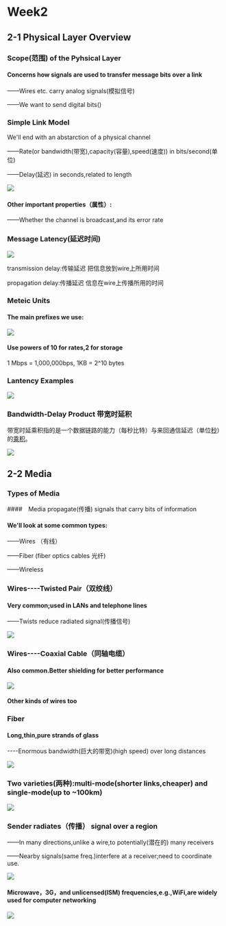 # Week2

## 2-1 Physical Layer Overview

### Scope(范围) of the Pyhsical Layer

#### Concerns how signals are used to transfer message bits over a link

——Wires etc. carry analog signals(模拟信号)

——We want to send digital bits()



### Simple Link Model

We'll end with an abstarction of a physical channel

——Rate(or bandwidth(带宽),capacity(容量),speed(速度)) in bits/second(单位)

——Delay(延迟) in seconds,related to length

![](https://raw.githubusercontent.com/alstonzero/computer-network/master/week2/pic/2-1_02.png)

#### Other important properties（属性）:

——Whether the channel is broadcast,and its error rate

### Message Latency(延迟时间)

![](https://raw.githubusercontent.com/alstonzero/computer-network/master/week2/pic/2-1_03.png)

transmission delay:传输延迟 把信息放到wire上所用时间

propagation delay:传播延迟 信息在wire上传播所用的时间

### Meteic Units

#### The main prefixes we use:

![](https://raw.githubusercontent.com/alstonzero/computer-network/master/week2/pic/2-1_04.png)

#### Use powers of 10 for rates,2 for storage

1 Mbps = 1,000,000bps, 1KB = 2^10 bytes



### Lantency Examples

![](https://raw.githubusercontent.com/alstonzero/computer-network/master/week2/pic/2-1_05.png)

### Bandwidth-Delay Product 带宽时延积

带宽时延乘积指的是一个数据链路的能力（每秒比特）与来回通信延迟（单位[秒](https://baike.baidu.com/item/秒)）的[乘积](https://baike.baidu.com/item/乘积)。

![](https://raw.githubusercontent.com/alstonzero/computer-network/master/week2/pic/2-1_06.png)

## 2-2 Media

### Types of Media

####　Media propagate(传播) signals that carry bits of information

#### We'll look at some common types:

——Wires （有线）

——Fiber (fiber optics cables 光纤)

——Wireless

### Wires----Twisted Pair（双绞线）

#### Very common;used in LANs and telephone lines

——Twists reduce radiated signal(传播信号)

![](https://raw.githubusercontent.com/alstonzero/computer-network/master/week2/pic/2-2_01.png)



### Wires----Coaxial Cable（同轴电缆）

#### Also common.Better shielding for better performance

![](https://raw.githubusercontent.com/alstonzero/computer-network/master/week2/pic/2-2_02.png)



#### Other kinds of wires too

### Fiber

#### Long,thin,pure strands of glass

----Enormous bandwidth(巨大的带宽)(high speed) over long distances

![](https://raw.githubusercontent.com/alstonzero/computer-network/master/week2/pic/2-2_03.png)



### Two varieties(两种):multi-mode(shorter links,cheaper) and single-mode(up to ~100km)

![](https://raw.githubusercontent.com/alstonzero/computer-network/master/week2/pic/2-2_04.png)

### Sender radiates（传播） signal over a region

——In many directions,unlike a wire,to potentially(潜在的) many receivers

——Nearby signals(same freq.)interfere at a receiver;need to coordinate use.

![](https://raw.githubusercontent.com/alstonzero/computer-network/master/week2/pic/2-2_05.png)

#### Microwave，3G，and unlicensed(ISM) frequencies,e.g.,WiFi,are widely used for computer networking



![](https://raw.githubusercontent.com/alstonzero/computer-network/master/week2/pic/2-2_06.png)
